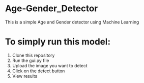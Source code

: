 # Age-Gender_Detector
This is a simple Age and Gender detector using Machine Learning

# To simply run this model:
1. Clone this repository
2. Run the gui.py file
3. Upload the image you want to detect
4. Click on the detect button
5. View results

